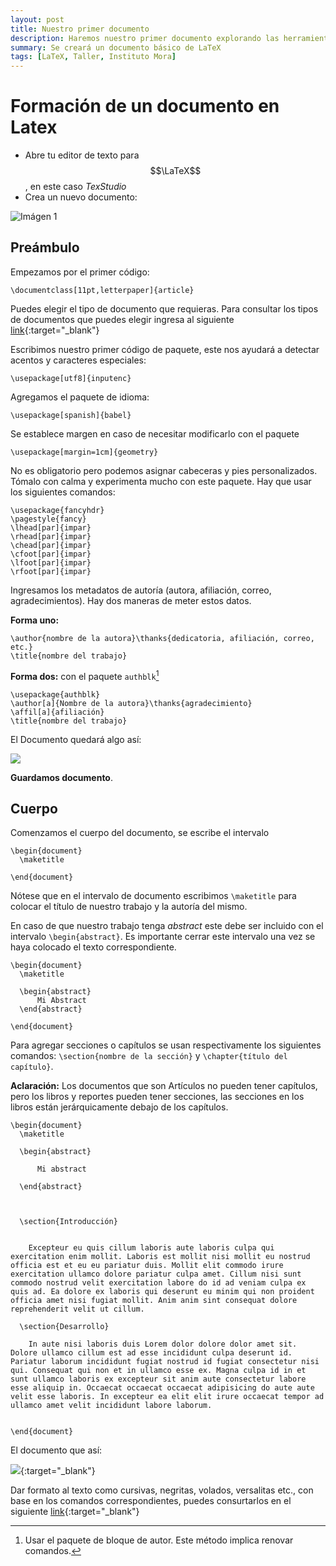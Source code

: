 ```yaml
---
layout: post
title: Nuestro primer documento
description: Haremos nuestro primer documento explorando las herramientas básicas de LaTeX que podemos utilizar
summary: Se creará un documento básico de LaTeX
tags: [LaTeX, Taller, Instituto Mora]
---
```


# Formación de un documento en Latex

* Abre tu editor de texto para $$\LaTeX$$, en este caso *TexStudio*
* Crea un nuevo documento:

![Imágen 1](https://i.imgur.com/F0L6JER.png)

## Preámbulo

Empezamos por el primer código:

```
\documentclass[11pt,letterpaper]{article}
```

Puedes elegir el tipo de documento que requieras. Para consultar los tipos de documentos que puedes elegir ingresa al siguiente [link](#){:target="\_blank"}

Escribimos nuestro primer código de paquete, este nos ayudará a detectar acentos y caracteres especiales:

```
\usepackage[utf8]{inputenc}
```

Agregamos el paquete de idioma:

```
\usepackage[spanish]{babel}
```

Se establece margen en caso de necesitar modificarlo con el paquete

```
\usepackage[margin=1cm]{geometry}
```

No es obligatorio pero podemos asignar cabeceras y pies personalizados. Tómalo con calma y experimenta mucho con este paquete. Hay que usar los siguientes comandos:

```
\usepackage{fancyhdr}
\pagestyle{fancy}
\lhead[par]{impar}
\rhead[par]{impar}
\chead[par]{impar}
\cfoot[par]{impar}
\lfoot[par]{impar}
\rfoot[par]{impar}
```

Ingresamos los metadatos de autoría (autora, afiliación, correo, agradecimientos). Hay dos maneras de meter estos datos.

**Forma uno:**

```
\author{nombre de la autora}\thanks{dedicatoria, afiliación, correo, etc.}
\title{nombre del trabajo}
```

**Forma dos:** con el paquete `authblk`[^1]
```
\usepackage{authblk}
\author[a]{Nombre de la autora}\thanks{agradecimiento}
\affil[a]{afiliación}
\title{nombre del trabajo}
```

El Documento quedará algo así:

![](https://i.imgur.com/zhzTrZi.png)

**Guardamos documento**.

## Cuerpo

Comenzamos el cuerpo del documento, se escribe el intervalo

```
\begin{document}
  \maketitle

\end{document}
```

Nótese que en el intervalo de documento escribimos `\maketitle` para colocar el título de nuestro trabajo y la autoría del mismo.

En caso de que nuestro trabajo tenga *abstract* este debe ser incluido con el intervalo `\begin{abstract}`. Es importante cerrar este intervalo una vez se haya colocado el texto correspondiente.

```
\begin{document}
  \maketitle

  \begin{abstract}
      Mi Abstract
  \end{abstract}

\end{document}
```

Para agregar secciones o capítulos se usan respectivamente los siguientes comandos: `\section{nombre de la sección}` y `\chapter{título del capítulo}`.

**Aclaración:** Los documentos que son Artículos no pueden tener capítulos, pero los libros y reportes pueden tener secciones, las secciones en los libros están jerárquicamente debajo de los capítulos.

```
\begin{document}
  \maketitle

  \begin{abstract}

      Mi abstract

  \end{abstract}



  \section{Introducción}


    Excepteur eu quis cillum laboris aute laboris culpa qui exercitation enim mollit. Laboris est mollit nisi mollit eu nostrud officia est et eu eu pariatur duis. Mollit elit commodo irure exercitation ullamco dolore pariatur culpa amet. Cillum nisi sunt commodo nostrud velit exercitation labore do id ad veniam culpa ex quis ad. Ea dolore ex laboris qui deserunt eu minim qui non proident officia amet nisi fugiat mollit. Anim anim sint consequat dolore reprehenderit velit ut cillum.

  \section{Desarrollo}

    In aute nisi laboris duis Lorem dolor dolore dolor amet sit. Dolore ullamco cillum est ad esse incididunt culpa deserunt id. Pariatur laborum incididunt fugiat nostrud id fugiat consectetur nisi qui. Consequat qui non et in ullamco esse ex. Magna culpa id in et sunt ullamco laboris ex excepteur sit anim aute consectetur labore esse aliquip in. Occaecat occaecat occaecat adipisicing do aute aute velit esse laboris. In excepteur ea elit elit irure occaecat tempor ad ullamco amet velit incididunt labore laborum.


\end{document}
```

El documento que así:

![](https://i.imgur.com/rmoK8Q8.png){:target="\_blank"}


Dar formato al texto como cursivas, negritas, volados, versalitas etc., con base en los comandos correspondientes, puedes consurtarlos en el siguiente [link](#){:target="\_blank"}


  [^1]: Usar el paquete de bloque de autor. Este método implica renovar comandos.
